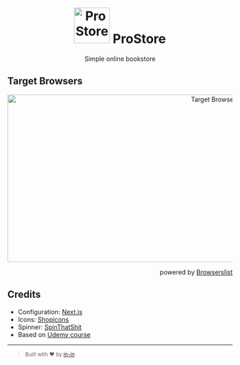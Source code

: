 <h1 align="center">
  <a href="https://prostore.now.sh/"><img src="https://user-images.githubusercontent.com/8797432/82903484-afeabb00-9f69-11ea-89e4-03a37151e122.png" alt="ProStore" title="ProStore" width="80" height="80"></a>
  ProStore
  <br>
</h1>

<p align="center">Simple online bookstore</p>

## Target Browsers

<div align="center">
<img src="https://user-images.githubusercontent.com/8797432/82905735-e5dd6e80-9f6c-11ea-95ae-ffff2c68b6bf.png" width="914" height="375" alt="Target Browsers" title="Target Browsers">
</div>

<p align="right">powered by <a href="https://browserl.ist/" title="Browserslist">Browserslist</a></p>

## Credits

- Configuration: [Next.js](https://github.com/zeit/next.js)
- Icons: [Shopicons](https://github.com/H2D2-Design/h2d2-shopicons)
- Spinner: [SpinThatShit](https://github.com/MatejKustec/SpinThatShit)
- Based on [Udemy course](https://www.udemy.com/course/pro-react-redux/)
---

> <sub>Built with ❤︎ by <a href="https://github.com/in-in">in-in</a></sub>

